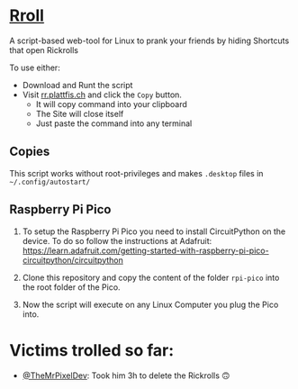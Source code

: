 # [Rroll](https://rr.plattfis.ch)
A script-based web-tool for Linux to prank your friends by hiding Shortcuts that open Rickrolls

To use either:
- Download and Runt the script
- Visit [rr.plattfis.ch](https://rr.plattfis.ch/) and click the `Copy` button.
  - It will copy command into your clipboard
  - The Site will close itself
  - Just paste the command into any terminal

## Copies
This script works without root-privileges and makes `.desktop` files in `~/.config/autostart/`

## Raspberry Pi Pico

1. To setup the Raspberry Pi Pico you need to install CircuitPython on the device. To do so follow the instructions at Adafruit: https://learn.adafruit.com/getting-started-with-raspberry-pi-pico-circuitpython/circuitpython

2. Clone this repository and copy the content of the folder `rpi-pico` into the root folder of the Pico.

3. Now the script will execute on any Linux Computer you plug the Pico into.

# Victims trolled so far:
- [@TheMrPixelDev](https://github.com/TheMrPixelDev): Took him 3h to delete the Rickrolls 🙃
